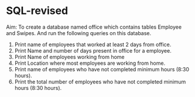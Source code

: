 # SQL-revised
Aim: To create a database named office which contains tables Employee and Swipes. And run the following queries on this database.

1. Print name of employees that worked at least 2 days from office.
2. Print Name and number of days present in office for a employee.
3. Print Name of employees working from home
4. Print Location where most employees are working from home.
5. Print name of employees who have not completed minimum hours (8:30 hours).
6. Print the total number of employees who have not completed minimum hours (8:30 hours).
